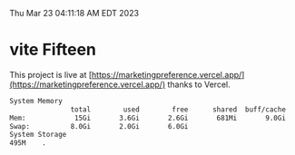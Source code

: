 Thu Mar 23 04:11:18 AM EDT 2023

# vite Fifteen


This project is live at [https://marketingpreference.vercel.app/](https://marketingpreference.vercel.app/) thanks to Vercel.

```bash
System Memory
               total        used        free      shared  buff/cache   available
Mem:            15Gi       3.6Gi       2.6Gi       681Mi       9.0Gi        10Gi
Swap:          8.0Gi       2.0Gi       6.0Gi
System Storage
495M	.
